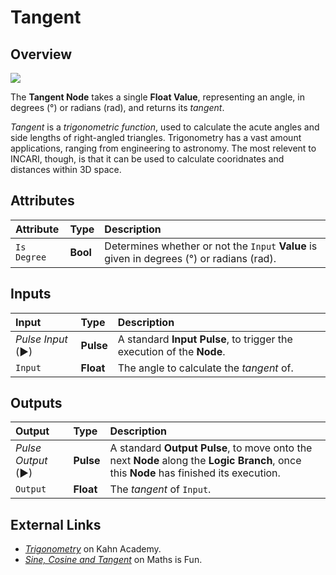 # Tangent

## Overview

![](../../../.gitbook/assets/node-tangent.png)

The **Tangent Node** takes a single **Float Value**, representing an angle, in degrees \(°\) or radians \(rad\), and returns its _tangent_.

_Tangent_ is a _trigonometric function_, used to calculate the acute angles and side lengths of right-angled triangles. Trigonometry has a vast amount applications, ranging from engineering to astronomy. The most relevent to INCARI, though, is that it can be used to calculate cooridnates and distances within 3D space.

## Attributes

| Attribute | Type | Description |
| :--- | :--- | :--- |
| `Is Degree` | **Bool** | Determines whether or not the `Input` **Value** is given in degrees \(°\) or radians \(rad\). |

## Inputs

| Input | Type | Description |
| :--- | :--- | :--- |
| _Pulse Input_ \(►\) | **Pulse** | A standard **Input Pulse**, to trigger the execution of the **Node**. |
| `Input` | **Float** | The angle to calculate the _tangent_ of. |

## Outputs

| Output | Type | Description |
| :--- | :--- | :--- |
| _Pulse Output_ \(►\) | **Pulse** | A standard **Output Pulse**, to move onto the next **Node** along the **Logic Branch**, once this **Node** has finished its execution. |
| `Output` | **Float** | The _tangent_ of `Input`. |

## External Links

* [_Trigonometry_](https://www.khanacademy.org/math/trigonometry) on Kahn Academy.
* [_Sine, Cosine and Tangent_](https://www.mathsisfun.com/sine-cosine-tangent.html) on Maths is Fun.

